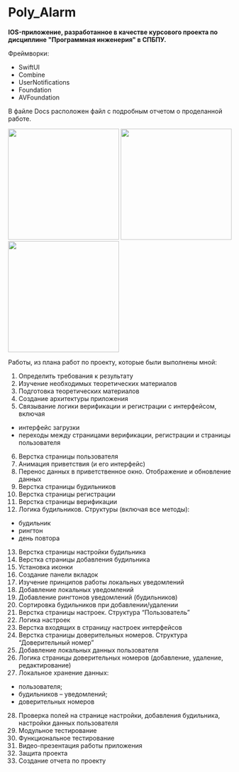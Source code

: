 # Poly_Alarm
**IOS-приложение, разработанное в качестве курсового проекта по дисциплине "Программная инженерия" в СПБПУ.**

Фреймворки:
- SwiftUI
- Combine
- UserNotifications
- Foundation
- AVFoundation

В файле Docs расположен файл с подробным отчетом о проделанной работе.

<p>
  <img src="https://user-images.githubusercontent.com/55293935/133582183-c9f54e76-5466-40a3-b860-72ba6d9c147a.PNG" width="250">
  <img src="https://user-images.githubusercontent.com/55293935/133582252-7b846bad-ba0e-4a2e-948a-fe07e02831b8.PNG" width="250">
  <img src="https://user-images.githubusercontent.com/55293935/133582264-40be5bad-c940-4112-9630-95c3862d0507.PNG" width="250">
</p>

Работы, из плана работ по проекту, которые были выполнены мной:
1. Определить требования к результату
2. Изучение необходимых теоретических материалов
3. Подготовка теоретических материалов
4. Создание архитектуры приложения
5. Связывание логики верификации и регистрации с интерфейсом, включая
  - интерфейс загрузки
  - переходы между страницами верификации, регистрации и страницы
  пользователя
6. Верстка страницы пользователя
7. Анимация приветствия (и его интерфейс)
8. Перенос данных в приветственное окно. Отображение и обновление данных 
9. Верстка страницы будильников
10. Верстка страницы регистрации
11. Верстка страницы верификации
12. Логика будильников. Структуры (включая все методы):
  - будильник
  - рингтон
  - день повтора
13. Верстка страницы настройки будильника
14. Верстка страницы добавления будильника
15. Установка иконки
16. Создание панели вкладок
17. Изучение принципов работы локальных уведомлений
18. Добавление локальных уведомлений
19. Добавление рингтонов уведомлений (будильников)
20. Сортировка будильников при добавлении/удалении
21. Верстка страницы настроек. Структура “Пользователь”
22. Логика настроек
23. Верстка входящих в страницу настроек интерфейсов
24. Верстка страницы доверительных номеров. Структура “Доверительный
номер”
25. Добавление локальных данных пользователя
26. Логика страницы доверительных номеров (добавление, удаление,
редактирование)
27. Локальное хранение данных:
  - пользователя;
  - будильников – уведомлений;
  - доверительных номеров
28. Проверка полей на странице настройки, добавления будильника, настройки данных пользователя
29. Модульное тестирование
30. Функциональное тестирование
31. Видео-презентация работы приложения 
32. Защита проекта
33. Создание отчета по проекту
